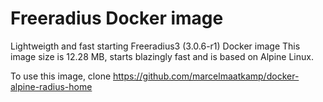 # Freeradius Docker image

Lightweigth and fast starting Freeradius3 (3.0.6-r1) Docker image 
This image size is 12.28 MB, starts blazingly fast and is based on Alpine Linux.

To use this image, clone https://github.com/marcelmaatkamp/docker-alpine-radius-home
